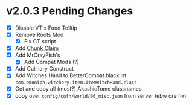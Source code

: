 # v2.0.3 Pending Changes

- [x] Disable VT's Food Tolltip
- [x] Remove Roots Mod
  - [x] Fix CT script
- [x] Add [Chunk Claim](https://www.curseforge.com/minecraft/mc-mods/chunk-claim)
- [x] Add MrCrayFish's
  - [x] Add Compat Mods (?)
- [x] Add Culinary Construct
- [x] Add Witches Hand to BetterCombat blacklist
      `com.emoniph.witchery.item.ItemWitchHand.class`
- [x] Get and copy all (most?) AkashicTome classnames
- [x] copy over `config/cofh/world/06_misc.json` from server (ebw ore fix)
